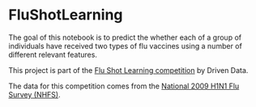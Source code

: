 # FluShotLearning

The goal of this notebook is to predict the whether each of a group of individuals have received two types of flu vaccines using a number of different relevant features.

This project is part of the [Flu Shot Learning competition](https://www.drivendata.org/competitions/66/flu-shot-learning/) by Driven Data.

The data for this competition comes from the [National 2009 H1N1 Flu Survey (NHFS)](https://ftp.cdc.gov/pub/Health_Statistics/NCHS/Datasets/nis/nhfs/nhfspuf_readme.txt).

